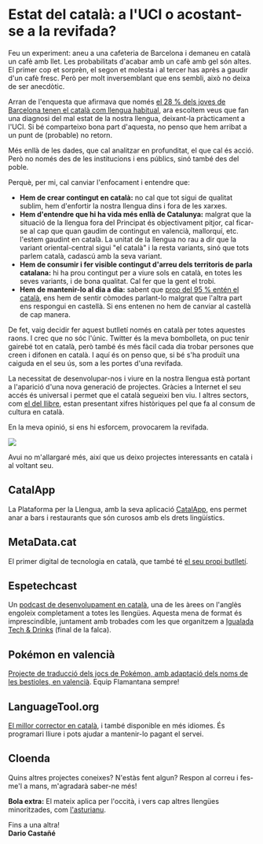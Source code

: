 <!--
tags: [ "rizoma" ]
date_created: 2021-09-05T12:00:00+02:00
-->

# Estat del català: a l'UCI o acostant-se a la revifada?

Feu un experiment: aneu a una cafeteria de Barcelona i demaneu en català un cafè amb llet. Les probabilitats d'acabar amb un cafè amb gel són altes. El primer cop et sorprèn, el segon et molesta i al tercer has après a gaudir d'un cafè fresc. Però per molt inversemblant que ens sembli, això no deixa de ser anecdòtic.

Arran de l'enquesta que afirmava que només [el 28 % dels joves de Barcelona tenen el català com llengua habitual](https://www.naciodigital.cat/noticia/223607/nomes-28-joves-barcelonins-parlen-catala-manera-habitual), ara escoltem veus que fan una diagnosi del mal estat de la nostra llengua, deixant-la pràcticament a l'UCI. Si bé comparteixo bona part d'aquesta, no penso que hem arribat a un punt de (probable) no retorn.

Més enllà de les dades, que cal analitzar en profunditat, el que cal és acció. Però no només des de les institucions i ens públics, sinó també des del poble.

Perquè, per mi, cal canviar l'enfocament i entendre que:

*   **Hem de crear contingut en català:** no cal que tot sigui de qualitat sublim, hem d'enfortir la nostra llengua dins i fora de les xarxes.
*   **Hem d'entendre que hi ha vida més enllà de Catalunya:** malgrat que la situació de la llengua fora del Principat és objectivament pitjor, cal ficar-se al cap que quan gaudim de contingut en valencià, mallorquí, etc. l'estem gaudint en català. La unitat de la llengua no rau a dir que la variant oriental-central sigui "el català" i la resta variants, sinó que tots parlem català, cadascú amb la seva variant.
*   **Hem de consumir i fer visible contingut d'arreu dels territoris de parla catalana:** hi ha prou contingut per a viure sols en català, en totes les seves variants, i de bona qualitat. Cal fer que la gent el trobi.
*   **Hem de mantenir-lo al dia a dia:** sabent que [prop del 95 % entén el català](https://www.elnacional.cat/ca/cultura/enquesta-usos-linguistics-poblacio-2019-catala_401839_102.html), ens hem de sentir còmodes parlant-lo malgrat que l'altra part ens respongui en castellà. Si ens entenen no hem de canviar al castellà de cap manera.

De fet, vaig decidir fer aquest butlletí només en català per totes aquestes raons. I crec que no sóc l'únic. Twitter és la meva bombolleta, on puc tenir gairebé tot en català, però també és més fàcil cada dia trobar persones que creen i difonen en català. I aquí és on penso que, si bé s'ha produït una caiguda en el seu ús, som a les portes d'una revifada.

La necessitat de desenvolupar-nos i viure en la nostra llengua està portant a l'aparició d'una nova generació de projectes. Gràcies a Internet el seu accés és universal i permet que el català segueixi ben viu. I altres sectors, com [el del llibre](https://llegim.ara.cat/reportatges/quin-l-salut-llibre-catala_130_4104624.html), estan presentant xifres històriques pel que fa al consum de cultura en català.

En la meva opinió, si ens hi esforcem, provocarem la revifada.

[![](https://llengua.gencat.cat/web/.content/imatges/temes/imatges_campanyes/arxius/dona_corda.jpg_330072530.jpg)](https://www.youtube.com/watch?v=0FUXG9wsyKA)

Avui no m'allargaré més, així que us deixo projectes interessants en català i al voltant seu.

## CatalApp

La Plataforma per la Llengua, amb la seva aplicació [CatalApp](https://www.plataforma-llengua.cat/campanyes/catalapp/), ens permet anar a bars i restaurants que són curosos amb els drets lingüístics.

## MetaData.cat

El primer digital de tecnologia en català, que també té [el seu propi butlletí](https://www.metadata.cat/butlleti).

## Espetechcast

Un [podcast de desenvolupament en català](https://anchor.fm/espetech-cast), una de les àrees on l'anglès engoleix completament a totes les llengües. Aquesta mena de format és imprescindible, juntament amb trobades com les que organitzem a [Igualada Tech & Drinks](https://www.meetup.com/es-ES/IGD-Tech-Drinks/) (final de la falca).

## Pokémon en valencià

[Projecte de traducció dels jocs de Pokémon, amb adaptació dels noms de les bestioles, en valencià](https://twitter.com/PkmnVal). Equip Flamantana sempre!

## LanguageTool.org

[El millor corrector en català](https://languagetool.org/), i també disponible en més idiomes. És programari lliure i pots ajudar a mantenir-lo pagant el servei.

## Cloenda

Quins altres projectes coneixes? N'estàs fent algun? Respon al correu i fes-me'l a mans, m'agradarà saber-ne més!

**Bola extra:** El mateix aplica per l'occità, i vers cap altres llengües minoritzades, com [l'asturianu](https://twitter.com/animaladaxabaz/status/1433775444805947396).

Fins a una altra!  
**Dario Castañé**